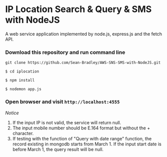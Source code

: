 # IP Location Search & Query & SMS with NodeJS
A web service application implemented by node.js, express.js and the fetch API.

### Download this repository and run command line

`git clone https://github.com/Sean-Bradley/AWS-SNS-SMS-with-NodeJS.git`

`$ cd iplocation`

`$ npm install`

`$ nodemon app.js`

### Open browser and visit `http://localhost:4555`

*Notice*
1. If the input IP is not valid, the service will return null.
2. The input mobile number should be E.164 format but without the + character.
3. If testing with the function of "Query with date range" function, the record existing in mongodb starts from March 1. If the input start date is before March 1, the query result will be null.
